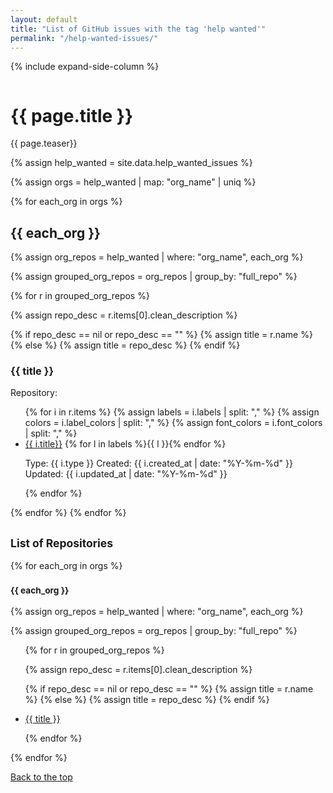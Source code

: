 ```yaml
---
layout: default
title: "List of GitHub issues with the tag 'help wanted'"
permalink: "/help-wanted-issues/"
---
```


{% include expand-side-column %}

<div class="row t30">

<div class="medium-8 column">

<div itemprop="name">
<h1>{{ page.title }}</h1>
</div>

<p class="teaser" itemprop="description">
{{ page.teaser}}
</p>

{% assign help_wanted = site.data.help_wanted_issues %}

{% assign orgs = help_wanted | map: "org_name" | uniq %}

{% for each_org in orgs %}

<h2>{{ each_org }}</h2>

{% assign org_repos = help_wanted | where: "org_name", each_org %}

{% assign grouped_org_repos = org_repos | group_by: "full_repo" %}

{% for r in grouped_org_repos %}

{% assign repo_desc = r.items[0].clean_description %}

{% if repo_desc == nil or repo_desc == "" %}
{% assign title = r.name %}
{% else %}
{% assign title = repo_desc %}
{% endif %}

<h3 id="repo-name-{{r.name | slugify: 'pretty' }}">{{ title }}</h3>

<p>Repository: <https://github.com/{{ r.name }}> </p>

<ul>
{% for i in r.items %}
{% assign labels = i.labels | split: "," %}
{% assign colors = i.label_colors | split: "," %}
{% assign font_colors = i.font_colors | split: "," %}

<li>
<a href="{{ i.url }}">{{ i.title}}</a>
{% for l in labels %}<span class="radius label" style="background: {{colors[forloop.index0]}}; color: {{font_colors[forloop.index0]}}">{{ l }}</span>{% endfor %}

<p class="post-meta">
Type: <span class="pr20">{{ i.type }}</span>
Created: <time class="icon-calendar pr20" datetime="{{ i.created_at | date_to_xmlschema }}" itemprop="datePublished"> {{ i.created_at | date: "%Y-%m-%d" }}</time>
Updated: <time class="icon-calendar pr20" datetime="{{ i.updated_at | date_to_xmlschema }}" itemprop="dateUpdated"> {{ i.updated_at | date: "%Y-%m-%d" }}</time>
</p></li>

{% endfor %}
</ul>
{% endfor %}
{% endfor %}

</div>

<div class="medium-4 column list-tags">
<h2><small>List of Repositories</small></h2>

{% for each_org in orgs %}

<h3><small>{{ each_org }}</small></h3>

{% assign org_repos = help_wanted | where: "org_name", each_org %}

{% assign grouped_org_repos = org_repos | group_by: "full_repo" %}

<ul>

{% for r in grouped_org_repos %}

{% assign repo_desc = r.items[0].clean_description %}

{% if repo_desc == nil or repo_desc == "" %}
{% assign title = r.name %}
{% else %}
{% assign title = repo_desc %}
{% endif %}


<li><a href="#repo-name-{{r.name | slugify: 'pretty' }}">{{ title }}</a></li>

{% endfor %}

</ul>

{% endfor %}

<div style="position: sticky; top: 4rem;">
  <a href="#top-of-page"><i class="fas fa-chevron-up"></i> Back to the top</a>
</div>

</div>
